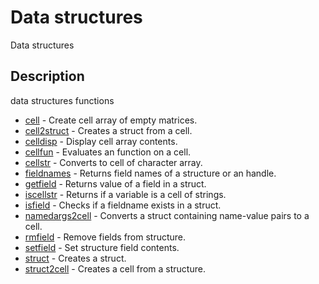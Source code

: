 # Data structures

Data structures

## Description

data structures functions

- [cell](cell.md) - Create cell array of empty matrices.
- [cell2struct](cell2struct.md) - Creates a struct from a cell.
- [celldisp](celldisp.md) - Display cell array contents.
- [cellfun](cellfun.md) - Evaluates an function on a cell.
- [cellstr](cellstr.md) - Converts to cell of character array.
- [fieldnames](fieldnames.md) - Returns field names of a structure or an handle.
- [getfield](getfield.md) - Returns value of a field in a struct.
- [iscellstr](iscellstr.md) - Returns if a variable is a cell of strings.
- [isfield](isfield.md) - Checks if a fieldname exists in a struct.
- [namedargs2cell](namedargs2cell.md) - Converts a struct containing name-value pairs to a cell.
- [rmfield](rmfield.md) - Remove fields from structure.
- [setfield](setfield.md) - Set structure field contents.
- [struct](struct.md) - Creates a struct.
- [struct2cell](struct2cell.md) - Creates a cell from a structure.
